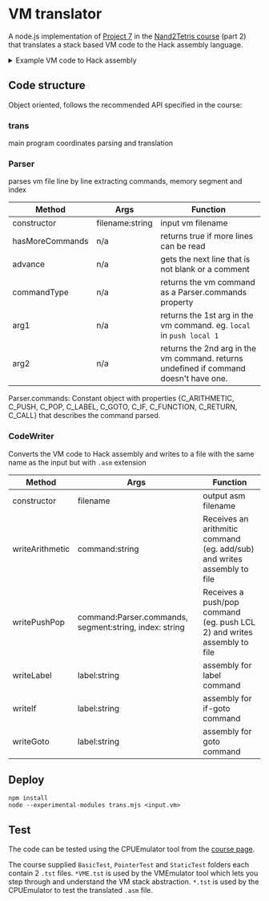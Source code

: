 # VM translator
A node.js implementation of [Project 7](http://nand2tetris.org/07.php) in the [Nand2Tetris course](http://nand2tetris.org/) (part 2) that translates a stack based VM code to the Hack assembly language.

<details>
  <summary>Example VM code to Hack assembly</summary>
  <table>
  <tr>
  <th>VM code</th>
  <th>Hack ASM</th>
  </tr>
  <tr>
  <td style="vertical-align: top">
  <pre>
  push constant 10
  push constant 21
  add
  pop argument 2
  </pre>
  </td>
  <td>
  <pre>
// C_PUSH constant 10
@10
D=A
@SP
A=M
M=D
@SP
M=M+1
// C_PUSH constant 21
@21
D=A
@SP
A=M
M=D
@SP
M=M+1
// add
@SP
M=M-1
A=M
D=M
@SP
M=M-1
A=M
D=D+M
@SP
A=M
M=D
@SP
M=M+1
// C_POP argument 2
@ARG
D=M
@2
D=D+A
@addr
M=D
@SP
M=M-1
@SP
A=M
D=M
@addr
A=M
M=D
  </pre>
  </td>
  </tr>
  </table>
</details>

## Code structure
Object oriented, follows the recommended API specified in the course:

### trans
main program coordinates parsing and translation

### Parser
parses vm file line by line extracting commands, memory segment and index

|Method|Args|Function|
|--|---|---|
|constructor|filename:string|input vm filename|
|hasMoreCommands|n/a|returns true if more lines can be read|
|advance|n/a|gets the next line that is not blank or a comment|
|commandType|n/a|returns the vm command as a  Parser.commands property|
|arg1|n/a|returns the 1st arg in the vm command. eg. `local` in `push local 1`|
|arg2|n/a|returns the 2nd arg in the vm command. returns undefined if command doesn't have one.|

Parser.commands: Constant object with properties {C_ARITHMETIC, C_PUSH, C_POP, C_LABEL, C_GOTO, C_IF, C_FUNCTION, C_RETURN, C_CALL} that describes the command parsed.

### CodeWriter
Converts the VM code to Hack assembly and writes to a file with the same name as the input but with `.asm` extension

|Method|Args|Function|
|--|--|--|
|constructor|filename|output asm filename|
|writeArithmetic|command:string|Receives an arithmitic command (eg. add/sub) and writes assembly to file|
|writePushPop|command:Parser.commands, segment:string, index: string|Receives a push/pop command (eg. push LCL 2) and writes assembly to file|
|writeLabel|label:string|assembly for label command|
|writeIf|label:string|assembly for if-goto command|
|writeGoto|label:string|assembly for goto command|

## Deploy
```
npm install
node --experimental-modules trans.mjs <input.vm>
```

## Test
The code can be tested using the CPUEmulator tool from the [course page](http://nand2tetris.org/software.php).

The course supplied `BasicTest`, `PointerTest` and `StaticTest` folders each contain 2 `.tst` files. `*VME.tst` is used by the VMEmulator tool which lets you step through and understand the VM stack abstraction. `*.tst` is used by the CPUEmulator to test the translated `.asm` file.


